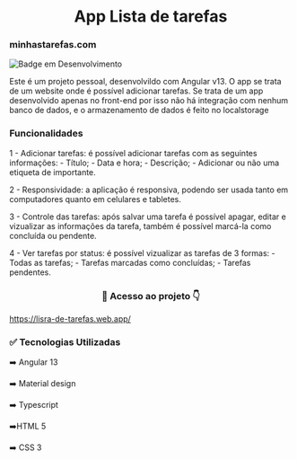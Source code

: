 <h1 align="center">App Lista de tarefas</h1>
<h3> minhastarefas.com </h3>

![Badge em Desenvolvimento](https://img.shields.io/badge/Status-Conclu%C3%ADdo-green)


<p>Este é um projeto pessoal, desenvolvildo com Angular v13. O app se trata de um website onde é possível adicionar tarefas. Se trata de um app desenvolvido apenas no front-end por isso não há integração com nenhum banco de dados, e o armazenamento de dados é feito no localstorage</p>


<h3>Funcionalidades</h3>

1 - Adicionar tarefas: é possível adicionar tarefas com as seguintes informações: 
    - Título;
    - Data e hora;
    - Descrição;
    - Adicionar ou não uma etiqueta de importante.

2 - Responsividade: a aplicação é responsiva, podendo ser usada tanto em computadores quanto em celulares e tabletes.

3 - Controle das tarefas: após salvar uma tarefa é possível apagar, editar e vizualizar as informações da tarefa, também é possível marcá-la como concluída ou pendente.

4 - Ver tarefas por status: é possível vizualizar as tarefas de 3 formas: 
    - Todas as tarefas;
    - Tarefas marcadas como concluídas;
    - Tarefas pendentes.

<h3 align="center">📁 Acesso ao projeto 👇</h3>

https://lisra-de-tarefas.web.app/

<h3>✅ Tecnologias Utilizadas</h3>

➡️ Angular 13

➡️ Material design

➡️ Typescript

➡️HTML 5

➡️ CSS 3

